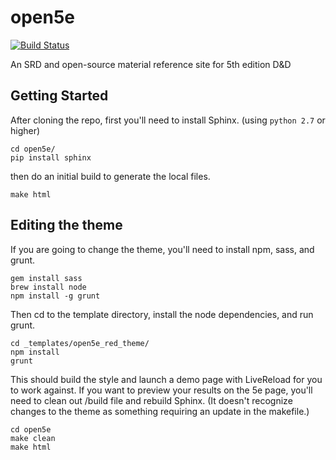 # open5e

[![Build Status](https://travis-ci.org/eepMoody/open5e.svg?branch=master)](https://travis-ci.org/eepMoody/open5e)

An SRD and open-source material reference site for 5th edition D&amp;D

## Getting Started

After cloning the repo, first you'll need to install Sphinx. (using `python 2.7` or higher)

```shell
cd open5e/
pip install sphinx 
```
then do an initial build to generate the local files.

```shell
make html
```

## Editing the theme

If you are going to change the theme, you'll need to install npm, sass, and grunt.

```shell
gem install sass
brew install node
npm install -g grunt
```

Then cd to the template directory, install the node dependencies, and run grunt.

```shell
cd _templates/open5e_red_theme/
npm install
grunt
```

This should build the style and launch a demo page with LiveReload for you to work against. If you want to preview your results on the 5e page, you'll need to clean out /build file and rebuild Sphinx. (It doesn't recognize changes to the theme as something requiring an update in the makefile.)

```shell
cd open5e
make clean
make html
```
